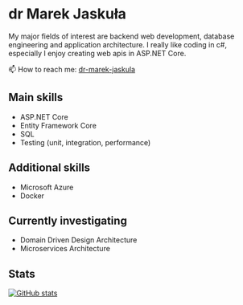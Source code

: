 # dr Marek Jaskuła
My major fields of interest are backend web development, database engineering and application architecture. I really like coding in c#, especially I enjoy creating web apis in ASP.NET Core.

📫 How to reach me: [dr-marek-jaskula](https://www.linkedin.com/in/dr-marek-jaskula/)

## Main skills 
* ASP.NET Core
* Entity Framework Core 
* SQL
* Testing (unit, integration, performance)

## Additional skills
* Microsoft Azure
* Docker

## Currently investigating 
* Domain Driven Design Architecture
* Microservices Architecture

## Stats

[![GitHub stats](https://github-readme-stats.vercel.app/api?username=dr-marek-jaskula)](https://github.com/dr-marek-jaskula/github-readme-stats)
